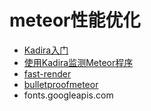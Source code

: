 # meteor性能优化


-  [Kadira入门](docs/Getting-Started-With-Kadira.md)
-  [使用Kadira监测Meteor程序](docs/Monitoring-Meteor-With-Kadira.md)
-  [fast-render](https://atmospherejs.com/meteorhacks/fast-render)
-  [bulletproofmeteor](https://bulletproofmeteor.com/)
-  fonts.googleapis.com
